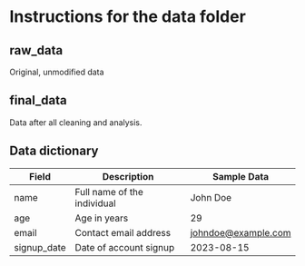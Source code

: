 # Instructions for the data folder

## raw_data
Original, unmodified data

## final_data
Data after all cleaning and analysis. 





## Data dictionary

| Field         | Description                         | Sample Data          |
|---------------|-------------------------------------|-----------------------|
| name          | Full name of the individual         | John Doe             |
| age           | Age in years                        | 29                   |
| email         | Contact email address               | johndoe@example.com  |
| signup_date   | Date of account signup              | 2023-08-15           |